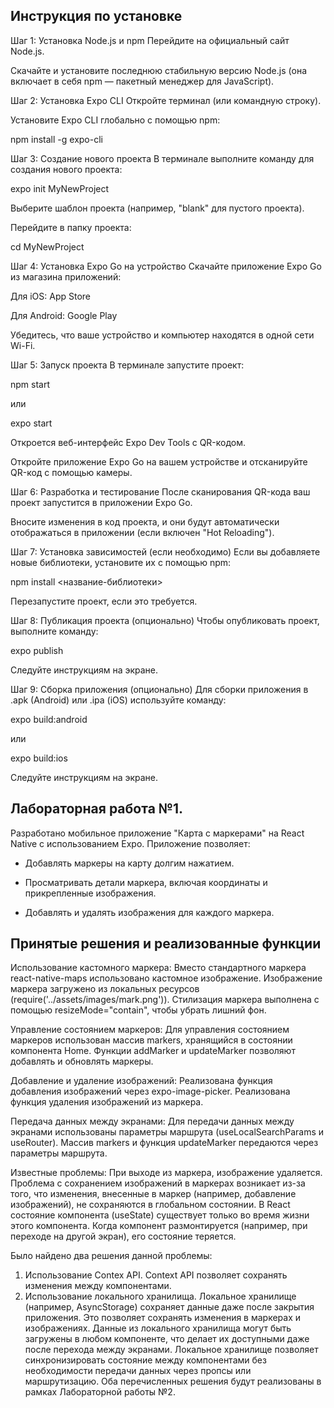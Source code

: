 ##  Инструкция по установке
Шаг 1: Установка Node.js и npm
Перейдите на официальный сайт Node.js.

Скачайте и установите последнюю стабильную версию Node.js (она включает в себя npm — пакетный менеджер для JavaScript).

Шаг 2: Установка Expo CLI
Откройте терминал (или командную строку).

Установите Expo CLI глобально с помощью npm:

npm install -g expo-cli

Шаг 3: Создание нового проекта
В терминале выполните команду для создания нового проекта:

expo init MyNewProject

Выберите шаблон проекта (например, "blank" для пустого проекта).

Перейдите в папку проекта:

cd MyNewProject

Шаг 4: Установка Expo Go на устройство
Скачайте приложение Expo Go из магазина приложений:

Для iOS: App Store

Для Android: Google Play

Убедитесь, что ваше устройство и компьютер находятся в одной сети Wi-Fi.

Шаг 5: Запуск проекта
В терминале запустите проект:

npm start

или

expo start

Откроется веб-интерфейс Expo Dev Tools с QR-кодом.

Откройте приложение Expo Go на вашем устройстве и отсканируйте QR-код с помощью камеры.

Шаг 6: Разработка и тестирование
После сканирования QR-кода ваш проект запустится в приложении Expo Go.

Вносите изменения в код проекта, и они будут автоматически отображаться в приложении (если включен "Hot Reloading").

Шаг 7: Установка зависимостей (если необходимо)
Если вы добавляете новые библиотеки, установите их с помощью npm:

npm install <название-библиотеки>

Перезапустите проект, если это требуется.

Шаг 8: Публикация проекта (опционально)
Чтобы опубликовать проект, выполните команду:

expo publish

Следуйте инструкциям на экране.

Шаг 9: Сборка приложения (опционально)
Для сборки приложения в .apk (Android) или .ipa (iOS) используйте команду:

expo build:android

или

expo build:ios

Следуйте инструкциям на экране.

## Лабораторная работа №1.

Разработано мобильное приложение "Карта с маркерами" на React Native с использованием Expo. Приложение позволяет:

- Добавлять маркеры на карту долгим нажатием.

- Просматривать детали маркера, включая координаты и прикрепленные изображения.

- Добавлять и удалять изображения для каждого маркера.

## Принятые решения и реализованные функции

Использование кастомного маркера:
Вместо стандартного маркера react-native-maps использовано кастомное изображение. Изображение маркера загружено из локальных ресурсов (require('../assets/images/mark.png')). Стилизация маркера выполнена с помощью resizeMode="contain", чтобы убрать лишний фон.

Управление состоянием маркеров:
Для управления состоянием маркеров использован массив markers, хранящийся в состоянии компонента Home. Функции addMarker и updateMarker позволяют добавлять и обновлять маркеры.

Добавление и удаление изображений:
Реализована функция добавления изображений через expo-image-picker. Реализована функция удаления изображений из маркера.

Передача данных между экранами:
Для передачи данных между экранами использованы параметры маршрута (useLocalSearchParams и useRouter). Массив markers и функция updateMarker передаются через параметры маршрута.

Известные проблемы:
При выходе из маркера, изображение удаляется. Проблема с сохранением изображений в маркерах возникает из-за того, что изменения, внесенные в маркер (например, добавление изображений), не сохраняются в глобальном состоянии. В React состояние компонента (useState) существует только во время жизни этого компонента. Когда компонент размонтируется (например, при переходе на другой экран), его состояние теряется. 

Было найдено два решения данной проблемы: 
1. Использование Contex API. Context API позволяет сохранять изменения между компонентами.
2. Использование локального хранилища. Локальное хранилище (например, AsyncStorage) сохраняет данные даже после закрытия приложения. Это позволяет сохранять изменения в маркерах и изображениях. Данные из локального хранилища могут быть загружены в любом компоненте, что делает их доступными даже после перехода между экранами. Локальное хранилище позволяет синхронизировать состояние между компонентами без необходимости передачи данных через пропсы или маршрутизацию.
Оба перечисленных решения будут реализованы в рамках Лабораторной работы №2.